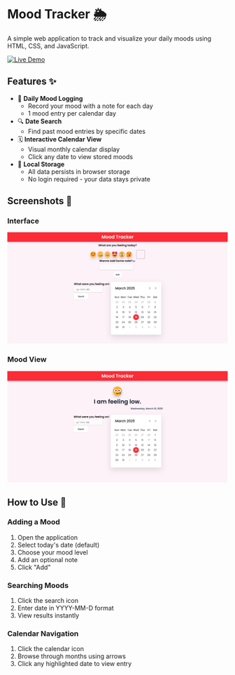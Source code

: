 # Mood Tracker 🌦️

A simple web application to track and visualize your daily moods using HTML, CSS, and JavaScript.

[![Live Demo](https://img.shields.io/badge/demo-live-green?style=for-the-badge)](https://prasuntimalsina.github.io/Mood-Tracker/)

## Features ✨

- 📅 **Daily Mood Logging**
  - Record your mood with a note for each day
  - 1 mood entry per calendar day
- 🔍 **Date Search**
  - Find past mood entries by specific dates
- 🗓️ **Interactive Calendar View**
  - Visual monthly calendar display
  - Click any date to view stored moods
- 💾 **Local Storage**
  - All data persists in browser storage
  - No login required - your data stays private

## Screenshots 📸

### Interface

![Add Mood Screen](./Screenshots/Demo.png)

### Mood View

![Add Mood Screen](./Screenshots/Mood%20View.png)

## How to Use 🚀

### Adding a Mood

1. Open the application
2. Select today's date (default)
3. Choose your mood level
4. Add an optional note
5. Click "Add"

### Searching Moods

1. Click the search icon
2. Enter date in YYYY-MM-D format
3. View results instantly

### Calendar Navigation

1. Click the calendar icon
2. Browse through months using arrows
3. Click any highlighted date to view entry
